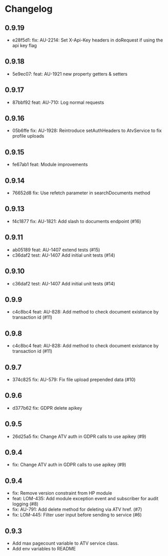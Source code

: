 # Changelog

## 0.9.19
- e28f5d1: fix: AU-2214: Set X-Api-Key headers in doRequest if using the api key flag
## 0.9.18
- 5e9ec07: feat: AU-1921 new property getters & setters 
## 0.9.17
- 87bbf92 feat: AU-710: Log normal requests
## 0.9.16
- 05b6ffe fix: AU-1928: Reintroduce setAuthHeaders to AtvService to fix profile uploads

## 0.9.15
- fe67ab1 feat: Module improvements

## 0.9.14
- 76652d8 fix: Use refetch parameter in searchDocuments method

## 0.9.13
- f4c1877 fix: AU-1821: Add slash to documents endpoint (#16)

## 0.9.11
- ab05189 feat: AU-1407 extend tests (#15)
- c36daf2 test: AU-1407 Add initial unit tests (#14)

## 0.9.10
- c36daf2 test: AU-1407 Add initial unit tests (#14)

## 0.9.9
- c4c8bc4 feat: AU-828: Add method to check document existance by transaction id (#11)

## 0.9.8
- c4c8bc4 feat: AU-828: Add method to check document existance by transaction id (#11)

## 0.9.7
- 374c825 fix: AU-579: Fix file upload prepended data (#10)

## 0.9.6
- d377b62 fix: GDPR delete apikey

## 0.9.5
- 26d25a5 fix: Change ATV auth in GDPR calls to use apikey (#9)

## 0.9.4
- fix: Change ATV auth in GDPR calls to use apikey (#9)

## 0.9.4

- fix: Remove version constraint from HP module
- feat: LOM-435: Add module exception event and subscriber for audit logging (#8)
- fix: AU-791: Add delete method for deleting via ATV href. (#7)
- fix: LOM-445: Filter user input before sending to service (#6)

## 0.9.3
- Add max pagecount variable to ATV service class.
- Add env variables to README

